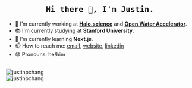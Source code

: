 <h2 align="center"><samp>Hi there 👋, I'm Justin.</samp></h2>

- 🔭 I’m currently working at **<a href="halo.science">Halo.science</a>** and **<a href="https://openwatervc.com/">Open Water Accelerator</a>**.
- 📚 I'm currently studying at **Stanford University**.
- 🌱 I’m currently learning **Next.js**.
- 📫 How to reach me: [email](mailto:justin.p.chang@gmail.com), [website](http://justinpchang.com), [linkedin](https://www.linkedin.com/in/justin-chang-306735b2/)
- 😄 Pronouns: he/him

<br />
<img align="center" src="https://github-readme-stats.vercel.app/api?username=justinpchang&show_icons=true&theme=radical" alt="justinpchang" />
<br />  
<img align="left" src="https://github-readme-stats.vercel.app/api/top-langs/?username=justinpchang&layout=compact&hide=html&theme=radical" alt="justinpchang" />
